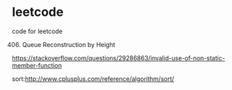# leetcode
code for leetcode

406. Queue Reconstruction by Height

https://stackoverflow.com/questions/29286863/invalid-use-of-non-static-member-function

sort:http://www.cplusplus.com/reference/algorithm/sort/
